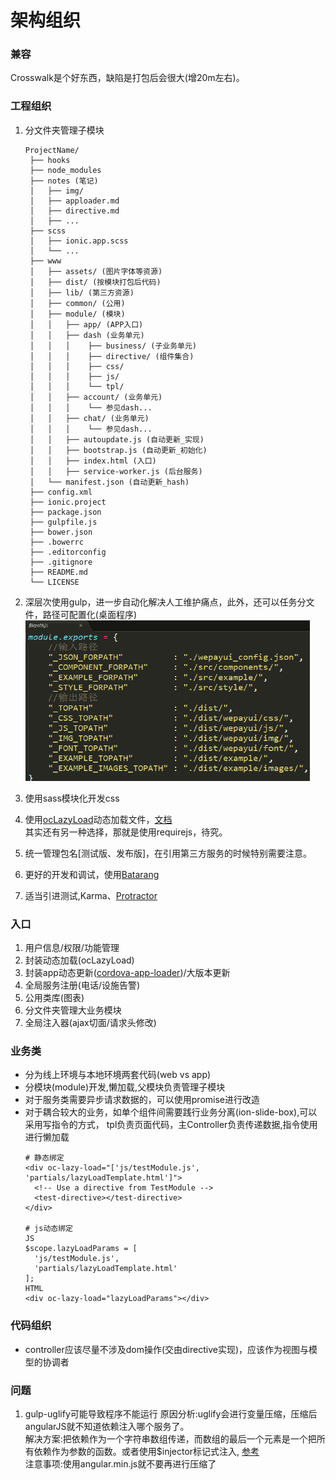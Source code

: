# 架构组织

### 兼容
Crosswalk是个好东西，缺陷是打包后会很大(增20m左右)。

### 工程组织
1. 分文件夹管理子模块
   ```
   ProjectName/
    ├── hooks
    ├── node_modules
    ├── notes (笔记)
    │   ├── img/
    │   ├── apploader.md
    │   ├── directive.md
    │   ├── ...
    ├── scss
    │   ├── ionic.app.scss
    │   └── ...
    ├── www
    │   ├── assets/ (图片字体等资源)
    │   ├── dist/ (按模块打包后代码)
    │   ├── lib/ (第三方资源)
    │   ├── common/ (公用)
    │   ├── module/ (模块)
    │   │   ├── app/ (APP入口)
    │   │   ├── dash (业务单元)
    │   │   │    ├── business/ (子业务单元)
    │   │   │    ├── directive/ (组件集合)
    │   │   │    ├── css/
    │   │   │    ├── js/
    │   │   │    └── tpl/
    │   │   ├── account/ (业务单元)
    │   │   │    └── 参见dash...
    │   │   ├── chat/ (业务单元)
    │   │   │    └── 参见dash...
    │   │   ├── autoupdate.js (自动更新_实现)
    │   │   ├── bootstrap.js (自动更新_初始化)
    │   │   ├── index.html (入口)
    │   │   ├── service-worker.js (后台服务)
    │   └── manifest.json (自动更新_hash)
    ├── config.xml
    ├── ionic.project
    ├── package.json
    ├── gulpfile.js
    ├── bower.json
    ├── .bowerrc
    ├── .editorconfig
    ├── .gitignore
    ├── README.md
    └── LICENSE
   ```

2. 深层次使用gulp，进一步自动化解决人工维护痛点，此外，还可以任务分文件，路径可配置化(桌面程序)
   ![wepay实践](img/we_gulp.png)
3. 使用sass模块化开发css
4. 使用[ocLazyLoad](https://github.com/ocombe/ocLazyLoad)动态加载文件，[文档](https://oclazyload.readme.io/docs)  
   其实还有另一种选择，那就是使用requirejs，待究。
5. 统一管理包名[测试版、发布版]，在引用第三方服务的时候特别需要注意。
6. 更好的开发和调试，使用[Batarang](https://chrome.google.com/webstore/detail/angularjs-batarang/ighdmehidhipcmcojjgiloacoafjmpfk?hl=en)
7. 适当引进测试,Karma、[Protractor](http://www.oschina.net/p/protractor)  

### 入口
1. 用户信息/权限/功能管理
2. 封装动态加载(ocLazyLoad)
3. 封装app动态更新([cordova-app-loader](https://github.com/markmarijnissen/cordova-app-loader))/大版本更新
4. 全局服务注册(电话/设施告警)
5. 公用类库(图表)
6. 分文件夹管理大业务模块
7. 全局注入器(ajax切面/请求头修改)

### 业务类
* 分为线上环境与本地环境两套代码(web vs app)   
* 分模块(module)开发,懒加载,父模块负责管理子模块
* 对于服务类需要异步请求数据的，可以使用promise进行改造
* 对于耦合较大的业务，如单个组件间需要践行业务分离(ion-slide-box),可以采用写指令的方式，
  tpl负责页面代码，主Controller负责传递数据,指令使用进行懒加载
  ```
  # 静态绑定
  <div oc-lazy-load="['js/testModule.js', 'partials/lazyLoadTemplate.html']">
    <!-- Use a directive from TestModule -->
    <test-directive></test-directive>
  </div>

  # js动态绑定
  JS
  $scope.lazyLoadParams = [
    'js/testModule.js',
    'partials/lazyLoadTemplate.html'
  ];
  HTML
  <div oc-lazy-load="lazyLoadParams"></div>
  ```

### 代码组织
* controller应该尽量不涉及dom操作(交由directive实现)，应该作为视图与模型的协调者


### 问题
1. gulp-uglify可能导致程序不能运行
   原因分析:uglify会进行变量压缩，压缩后angularJS就不知道依赖注入哪个服务了。  
   解决方案:把依赖作为一个字符串数组传递，而数组的最后一个元素是一个把所有依赖作为参数的函数。或者使用$injector标记式注入,
   [参考](http://www.cnblogs.com/xing901022/p/4941166.html)  
   注意事项:使用angular.min.js就不要再进行压缩了
